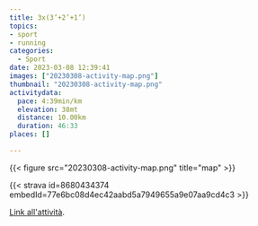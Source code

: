 ```yaml
---
title: 3x(3’+2’+1’)
topics:
- sport
- running
categories:
  - Sport
date: 2023-03-08 12:39:41
images: ["20230308-activity-map.png"]
thumbnail: "20230308-activity-map.png"
activitydata:
  pace: 4:39min/km
  elevation: 38mt
  distance: 10.00km
  duration: 46:33
places: []

---
```






{{< figure src="20230308-activity-map.png" title="map" >}}


{{< strava id=8680434374 embedId=77e6bc08d4ec42aabd5a7949655a9e07aa9cd4c3 >}}

[Link all'attività](https://strava.com/activities/8680434374).
